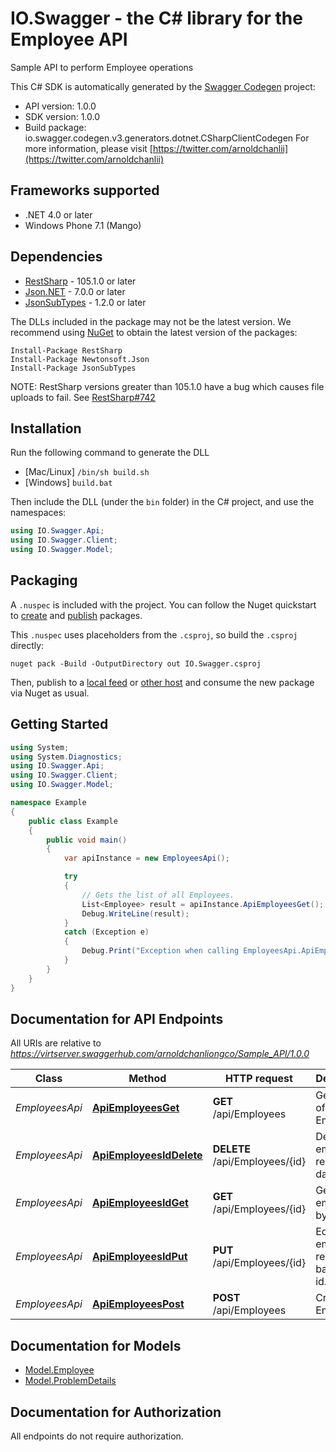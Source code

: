 # IO.Swagger - the C# library for the Employee API

Sample API to perform Employee operations

This C# SDK is automatically generated by the [Swagger Codegen](https://github.com/swagger-api/swagger-codegen) project:

- API version: 1.0.0
- SDK version: 1.0.0
- Build package: io.swagger.codegen.v3.generators.dotnet.CSharpClientCodegen
    For more information, please visit [https://twitter.com/arnoldchanlii](https://twitter.com/arnoldchanlii)

<a name="frameworks-supported"></a>
## Frameworks supported
- .NET 4.0 or later
- Windows Phone 7.1 (Mango)

<a name="dependencies"></a>
## Dependencies
- [RestSharp](https://www.nuget.org/packages/RestSharp) - 105.1.0 or later
- [Json.NET](https://www.nuget.org/packages/Newtonsoft.Json/) - 7.0.0 or later
- [JsonSubTypes](https://www.nuget.org/packages/JsonSubTypes/) - 1.2.0 or later

The DLLs included in the package may not be the latest version. We recommend using [NuGet](https://docs.nuget.org/consume/installing-nuget) to obtain the latest version of the packages:
```
Install-Package RestSharp
Install-Package Newtonsoft.Json
Install-Package JsonSubTypes
```

NOTE: RestSharp versions greater than 105.1.0 have a bug which causes file uploads to fail. See [RestSharp#742](https://github.com/restsharp/RestSharp/issues/742)

<a name="installation"></a>
## Installation
Run the following command to generate the DLL
- [Mac/Linux] `/bin/sh build.sh`
- [Windows] `build.bat`

Then include the DLL (under the `bin` folder) in the C# project, and use the namespaces:
```csharp
using IO.Swagger.Api;
using IO.Swagger.Client;
using IO.Swagger.Model;
```
<a name="packaging"></a>
## Packaging

A `.nuspec` is included with the project. You can follow the Nuget quickstart to [create](https://docs.microsoft.com/en-us/nuget/quickstart/create-and-publish-a-package#create-the-package) and [publish](https://docs.microsoft.com/en-us/nuget/quickstart/create-and-publish-a-package#publish-the-package) packages.

This `.nuspec` uses placeholders from the `.csproj`, so build the `.csproj` directly:

```
nuget pack -Build -OutputDirectory out IO.Swagger.csproj
```

Then, publish to a [local feed](https://docs.microsoft.com/en-us/nuget/hosting-packages/local-feeds) or [other host](https://docs.microsoft.com/en-us/nuget/hosting-packages/overview) and consume the new package via Nuget as usual.

<a name="getting-started"></a>
## Getting Started

```csharp
using System;
using System.Diagnostics;
using IO.Swagger.Api;
using IO.Swagger.Client;
using IO.Swagger.Model;

namespace Example
{
    public class Example
    {
        public void main()
        {
            var apiInstance = new EmployeesApi();

            try
            {
                // Gets the list of all Employees.
                List<Employee> result = apiInstance.ApiEmployeesGet();
                Debug.WriteLine(result);
            }
            catch (Exception e)
            {
                Debug.Print("Exception when calling EmployeesApi.ApiEmployeesGet: " + e.Message );
            }
        }
    }
}
```

<a name="documentation-for-api-endpoints"></a>
## Documentation for API Endpoints

All URIs are relative to *https://virtserver.swaggerhub.com/arnoldchanliongco/Sample_API/1.0.0*

Class | Method | HTTP request | Description
------------ | ------------- | ------------- | -------------
*EmployeesApi* | [**ApiEmployeesGet**](docs/EmployeesApi.md#apiemployeesget) | **GET** /api/Employees | Gets the list of all Employees.
*EmployeesApi* | [**ApiEmployeesIdDelete**](docs/EmployeesApi.md#apiemployeesiddelete) | **DELETE** /api/Employees/{id} | Deletes employee record from database.
*EmployeesApi* | [**ApiEmployeesIdGet**](docs/EmployeesApi.md#apiemployeesidget) | **GET** /api/Employees/{id} | Gets employees by id.
*EmployeesApi* | [**ApiEmployeesIdPut**](docs/EmployeesApi.md#apiemployeesidput) | **PUT** /api/Employees/{id} | Edits employee record based on id.
*EmployeesApi* | [**ApiEmployeesPost**](docs/EmployeesApi.md#apiemployeespost) | **POST** /api/Employees | Creates an Employee.

<a name="documentation-for-models"></a>
## Documentation for Models

 - [Model.Employee](docs/Employee.md)
 - [Model.ProblemDetails](docs/ProblemDetails.md)

<a name="documentation-for-authorization"></a>
## Documentation for Authorization

All endpoints do not require authorization.
